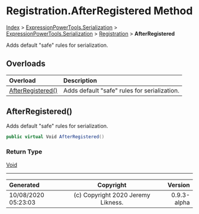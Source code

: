 ﻿# Registration.AfterRegistered Method

[Index](../index.md) > [ExpressionPowerTools.Serialization](ExpressionPowerTools.Serialization.a.md) > [ExpressionPowerTools.Serialization](ExpressionPowerTools.Serialization.n.md) > [Registration](ExpressionPowerTools.Serialization.Registration.cs.md) > **AfterRegistered**

Adds default "safe" rules for serialization.

## Overloads

| Overload | Description |
| :-- | :-- |
| [AfterRegistered()](#afterregistered) | Adds default "safe" rules for serialization. |
## AfterRegistered()

Adds default "safe" rules for serialization.

```csharp
public virtual Void AfterRegistered()
```

### Return Type

 [Void](https://docs.microsoft.com/dotnet/api/system.void) 



---

| Generated | Copyright | Version |
| :-- | :-: | --: |
| 10/08/2020 05:23:03 | (c) Copyright 2020 Jeremy Likness. | 0.9.3-alpha |
